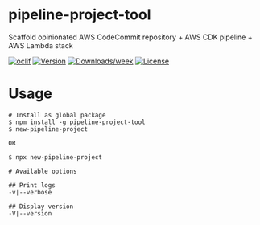 pipeline-project-tool
=====================

Scaffold opinionated AWS CodeCommit repository + AWS CDK pipeline + AWS Lambda stack

[![oclif](https://img.shields.io/badge/cli-oclif-brightgreen.svg)](https://oclif.io)
[![Version](https://img.shields.io/npm/v/pipeline-project-tool.svg)](https://npmjs.org/package/pipeline-project-tool)
[![Downloads/week](https://img.shields.io/npm/dw/pipeline-project-tool.svg)](https://npmjs.org/package/pipeline-project-tool)
[![License](https://img.shields.io/npm/l/pipeline-project-tool.svg)](https://github.com/stu-dev/pipeline-project-tool/blob/master/package.json)
# Usage
```sh-session
# Install as global package
$ npm install -g pipeline-project-tool
$ new-pipeline-project

OR

$ npx new-pipeline-project
```
```sh-session
# Available options

## Print logs
-v|--verbose 

## Display version
-V|--version
```
